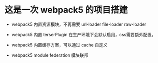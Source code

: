 # 这是一次 webpack5 的项目搭建

* webpack5 内置资源模块，不再需要 url-loader file-loader  raw-loader

* webpack5 内置 terserPlugin 在生产环境下会默认启用，css需要额外配置。

* webpack5 内置缓存方案，可以通过 cache 自定义

* webpack5 module federation 模块联邦
